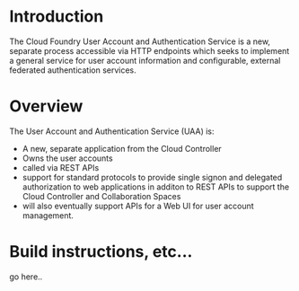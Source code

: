 # Introduction

The Cloud Foundry User Account and Authentication Service is a new, separate process accessible via HTTP endpoints which seeks to implement a general service for user account information and configurable, external federated authentication services.

# Overview

The User Account and Authentication Service (UAA) is:

* A new, separate application from the Cloud Controller
* Owns the user accounts
* called via REST APIs
* support for standard protocols to provide single signon and delegated authorization to web applications
in additon to REST APIs to support the Cloud Controller and Collaboration Spaces
* will also eventually support APIs for a Web UI for user account management. 

# Build instructions, etc...

go here..